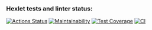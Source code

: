 ### Hexlet tests and linter status:
[![Actions Status](https://github.com/sergkot2020/python-project-lvl3/workflows/hexlet-check/badge.svg)](https://github.com/sergkot2020/python-project-lvl3/actions)
[![Maintainability](https://api.codeclimate.com/v1/badges/bed623de898a0d57e0e2/maintainability)](https://codeclimate.com/github/sergkot2020/python-project-lvl3/maintainability)
[![Test Coverage](https://api.codeclimate.com/v1/badges/bed623de898a0d57e0e2/test_coverage)](https://codeclimate.com/github/sergkot2020/python-project-lvl3/test_coverage)
[![CI](https://github.com/sergkot2020/python-project-lvl3/actions/workflows/CI.yml/badge.svg)](https://github.com/sergkot2020/python-project-lvl3/actions/workflows/CI.yml)

